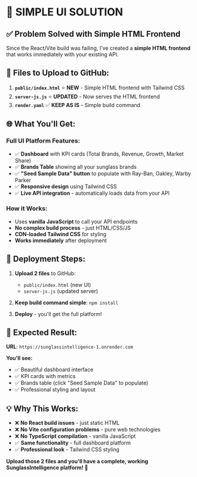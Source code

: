 # 🎉 SIMPLE UI SOLUTION

## ✅ **Problem Solved with Simple HTML Frontend**

Since the React/Vite build was failing, I've created a **simple HTML frontend** that works immediately with your existing API.

## 📂 **Files to Upload to GitHub:**

1. **`public/index.html`** ⭐ **NEW** - Simple HTML frontend with Tailwind CSS
2. **`server-js.js`** ⭐ **UPDATED** - Now serves the HTML frontend
3. **`render.yaml`** ✅ **KEEP AS IS** - Simple build command

## 🌐 **What You'll Get:**

### **Full UI Platform Features:**
- ✅ **Dashboard** with KPI cards (Total Brands, Revenue, Growth, Market Share)
- ✅ **Brands Table** showing all your sunglass brands
- ✅ **"Seed Sample Data" button** to populate with Ray-Ban, Oakley, Warby Parker
- ✅ **Responsive design** using Tailwind CSS
- ✅ **Live API integration** - automatically loads data from your API

### **How it Works:**
- Uses **vanilla JavaScript** to call your API endpoints
- **No complex build process** - just HTML/CSS/JS
- **CDN-loaded Tailwind CSS** for styling
- **Works immediately** after deployment

## 🚀 **Deployment Steps:**

1. **Upload 2 files** to GitHub:
   - `public/index.html` (new UI)
   - `server-js.js` (updated server)

2. **Keep build command simple**: `npm install`

3. **Deploy** - you'll get the full platform!

## 🎯 **Expected Result:**

**URL**: `https://sunglassintelligence-1.onrender.com`

**You'll see:**
- ✅ Beautiful dashboard interface
- ✅ KPI cards with metrics
- ✅ Brands table (click "Seed Sample Data" to populate)
- ✅ Professional styling and layout

## 💡 **Why This Works:**

- ❌ **No React build issues** - just static HTML
- ❌ **No Vite configuration problems** - pure web technologies
- ❌ **No TypeScript compilation** - vanilla JavaScript
- ✅ **Same functionality** - full dashboard platform
- ✅ **Professional look** - Tailwind CSS styling

**Upload those 2 files and you'll have a complete, working SunglassIntelligence platform! 🎉**
